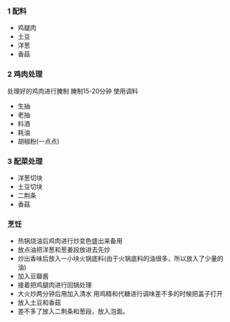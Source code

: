 
### 1 配料

- 鸡腿肉
- 土豆
- 洋葱
- 香菇


### 2 鸡肉处理

处理好的鸡肉进行腌制 腌制15-20分钟
使用调料
- 生抽
- 老抽
- 料酒
- 耗油
- 胡椒粉(一点点)


### 3 配菜处理
- 洋葱切块
- 土豆切块
- 二荆条
- 香菇

### 烹饪
- 热锅烧油后鸡肉进行炒变色盛出来备用
- 放点油把洋葱和葱姜段放进去先炒
- 炒出香味后放入一小块火锅底料(由于火锅底料的油很多，所以放入了少量的油)
- 加入豆瓣酱
- 接着把鸡腿肉进行回锅处理
- 大火炒两分钟后用加入清水 用鸡精和代糖进行调味差不多的时候把盖子打开
- 放入土豆和香菇
- 差不多了放入二荆条和葱段，放入泡面。
